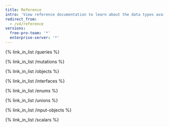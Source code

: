```yaml
---
title: Reference
intro: 'View reference documentation to learn about the data types available in the {% data variables.product.prodname_dotcom %} GraphQL API schema.'
redirect_from:
  - /v4/reference
versions:
  free-pro-team: '*'
  enterprise-server: '*'
---
```


{% link_in_list /queries %}

{% link_in_list /mutations %}

{% link_in_list /objects %}

{% link_in_list /interfaces %}

{% link_in_list /enums %}

{% link_in_list /unions %}

{% link_in_list /input-objects %}

{% link_in_list /scalars %}
